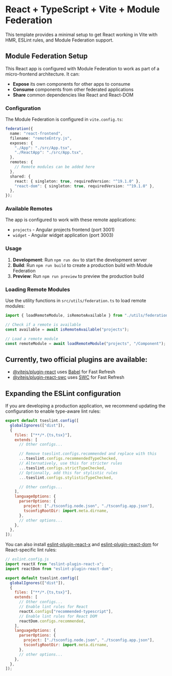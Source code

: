 # React + TypeScript + Vite + Module Federation

This template provides a minimal setup to get React working in Vite with HMR, ESLint rules, and Module Federation support.

## Module Federation Setup

This React app is configured with Module Federation to work as part of a micro-frontend architecture. It can:

- **Expose** its own components for other apps to consume
- **Consume** components from other federated applications
- **Share** common dependencies like React and React-DOM

### Configuration

The Module Federation is configured in `vite.config.ts`:

```typescript
federation({
  name: "react-frontend",
  filename: "remoteEntry.js",
  exposes: {
    "./App": "./src/App.tsx",
    "./ReactApp": "./src/App.tsx",
  },
  remotes: {
    // Remote modules can be added here
  },
  shared: {
    react: { singleton: true, requiredVersion: "^19.1.0" },
    "react-dom": { singleton: true, requiredVersion: "^19.1.0" },
  },
});
```

### Available Remotes

The app is configured to work with these remote applications:

- `projects` - Angular projects frontend (port 3001)
- `widget` - Angular widget application (port 3003)

### Usage

1. **Development**: Run `npm run dev` to start the development server
2. **Build**: Run `npm run build` to create a production build with Module Federation
3. **Preview**: Run `npm run preview` to preview the production build

### Loading Remote Modules

Use the utility functions in `src/utils/federation.ts` to load remote modules:

```typescript
import { loadRemoteModule, isRemoteAvailable } from "./utils/federation";

// Check if a remote is available
const available = await isRemoteAvailable("projects");

// Load a remote module
const remoteModule = await loadRemoteModule("projects", "/Component");
```

## Currently, two official plugins are available:

- [@vitejs/plugin-react](https://github.com/vitejs/vite-plugin-react/blob/main/packages/plugin-react) uses [Babel](https://babeljs.io/) for Fast Refresh
- [@vitejs/plugin-react-swc](https://github.com/vitejs/vite-plugin-react/blob/main/packages/plugin-react-swc) uses [SWC](https://swc.rs/) for Fast Refresh

## Expanding the ESLint configuration

If you are developing a production application, we recommend updating the configuration to enable type-aware lint rules:

```js
export default tseslint.config([
  globalIgnores(["dist"]),
  {
    files: ["**/*.{ts,tsx}"],
    extends: [
      // Other configs...

      // Remove tseslint.configs.recommended and replace with this
      ...tseslint.configs.recommendedTypeChecked,
      // Alternatively, use this for stricter rules
      ...tseslint.configs.strictTypeChecked,
      // Optionally, add this for stylistic rules
      ...tseslint.configs.stylisticTypeChecked,

      // Other configs...
    ],
    languageOptions: {
      parserOptions: {
        project: ["./tsconfig.node.json", "./tsconfig.app.json"],
        tsconfigRootDir: import.meta.dirname,
      },
      // other options...
    },
  },
]);
```

You can also install [eslint-plugin-react-x](https://github.com/Rel1cx/eslint-react/tree/main/packages/plugins/eslint-plugin-react-x) and [eslint-plugin-react-dom](https://github.com/Rel1cx/eslint-react/tree/main/packages/plugins/eslint-plugin-react-dom) for React-specific lint rules:

```js
// eslint.config.js
import reactX from "eslint-plugin-react-x";
import reactDom from "eslint-plugin-react-dom";

export default tseslint.config([
  globalIgnores(["dist"]),
  {
    files: ["**/*.{ts,tsx}"],
    extends: [
      // Other configs...
      // Enable lint rules for React
      reactX.configs["recommended-typescript"],
      // Enable lint rules for React DOM
      reactDom.configs.recommended,
    ],
    languageOptions: {
      parserOptions: {
        project: ["./tsconfig.node.json", "./tsconfig.app.json"],
        tsconfigRootDir: import.meta.dirname,
      },
      // other options...
    },
  },
]);
```
